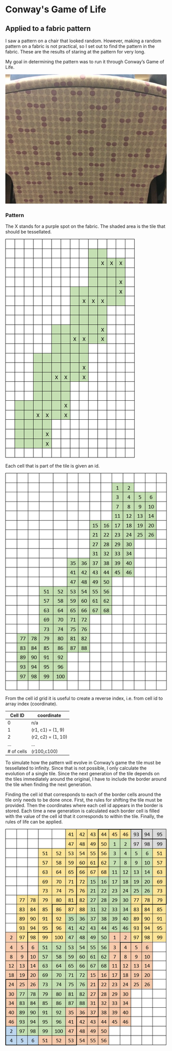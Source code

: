 # Conway's Game of Life
## Applied to a fabric pattern

I saw a pattern on a chair that looked random. However, making a random pattern on a fabric is not practical, so I set out to find the pattern in the fabric. These are the results of staring at the pattern for very long.

My goal in determining the pattern was to run it through Conway’s Game of Life. 

![picture of fabric](docs/fabric.jpg)

### Pattern

The X stands for a purple spot on the fabric. The shaded area is the tile that should be tessellated.

![tile](docs/tile.PNG)

Each cell that is part of the tile is given an id.

![cell id](docs/cellid.PNG)

From the cell id grid it is useful to create a reverse index, i.e. from cell id to array index (coordinate).

|Cell ID |coordinate|
|---|---|
|0|n/a|
|1|(r1, c1) = (1, 9)|
|2|(r2, c2) = (1, 10)|
|...|...|
|# of cells|(r100,c100)|

To simulate how the pattern will evolve in Conway’s game the tile must be tessellated to infinity. Since that is not possible, I only calculate the evolution of a single tile. Since the next generation of the tile depends on the tiles immediately around the original, I have to include the border around the tile when finding the next generation. 

Finding the cell id that corresponds to each of the border cells around the tile only needs to be done once. First, the rules for shifting the tile must be provided. Then the coordinates where each cell id appears in the border is stored. Each time a new generation is calculated each border cell is filled with the value of the cell id that it corresponds to within the tile. Finally, the rules of life can be applied.

![surrounded tile](docs/border.PNG)

